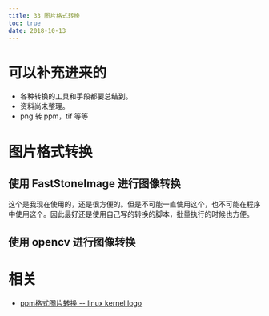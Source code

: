 ```yaml
---
title: 33 图片格式转换
toc: true
date: 2018-10-13
---
```

# 可以补充进来的

- 各种转换的工具和手段都要总结到。
- 资料尚未整理。
- png 转 ppm，tif 等等


# 图片格式转换

## 使用 FastStoneImage 进行图像转换

这个是我现在使用的，还是很方便的。但是不可能一直使用这个，也不可能在程序中使用这个。因此最好还是使用自己写的转换的脚本，批量执行的时候也方便。

## 使用 opencv 进行图像转换







# 相关

- [ppm格式图片转换 -- linux kernel logo](https://blog.csdn.net/wh_19910525/article/details/42237251)
